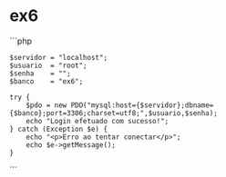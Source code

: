 # ex6
    

´´´php

    $servidor = "localhost";
    $usuario  = "root";
    $senha    = "";
    $banco    = "ex6";

    try {
        $pdo = new PDO("mysql:host={$servidor};dbname={$banco};port=3306;charset=utf8;",$usuario,$senha);
        echo "Login efetuado com sucesso!";
    } catch (Exception $e) {
        echo "<p>Erro ao tentar conectar</p>";
        echo $e->getMessage();
    }

´´´

